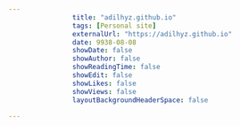 ---
                title: "adilhyz.github.io"
                tags: [Personal site]
                externalUrl: "https://adilhyz.github.io"
                date: 9938-08-08
                showDate: false
                showAuthor: false
                showReadingTime: false
                showEdit: false
                showLikes: false
                showViews: false
                layoutBackgroundHeaderSpace: false
                ---
